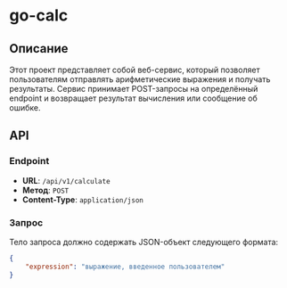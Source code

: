 # go-calc

## Описание

Этот проект представляет собой веб-сервис, который позволяет пользователям отправлять арифметические выражения и получать результаты. Сервис принимает POST-запросы на определённый endpoint и возвращает результат вычисления или сообщение об ошибке.

## API

### Endpoint

- **URL**: `/api/v1/calculate`
- **Метод**: `POST`
- **Content-Type**: `application/json`

### Запрос

Тело запроса должно содержать JSON-объект следующего формата:

```json
{
    "expression": "выражение, введенное пользователем"
}
